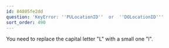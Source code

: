 ```yaml
---
id: 84805fe2dd
question: 'KeyError: ''PULocationID''  or  ''DOLocationID'''
sort_order: 490
---
```


You need to replace the capital letter "L" with a small one "l".